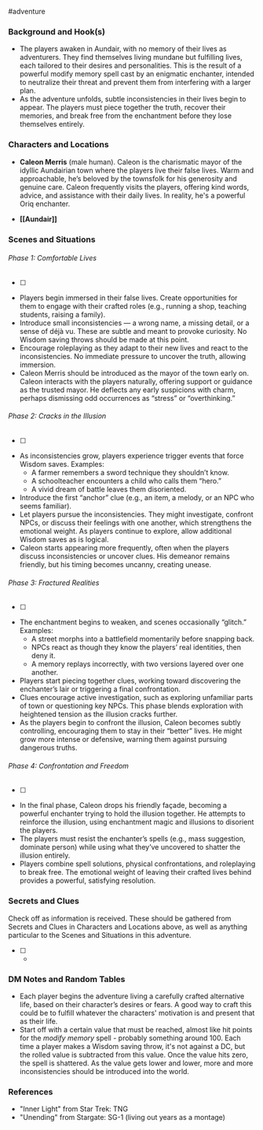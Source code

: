  #adventure 

### Background and Hook(s)

* The players awaken in Aundair, with no memory of their lives as adventurers. They find themselves living mundane but fulfilling lives, each tailored to their desires and personalities. This is the result of a powerful modify memory spell cast by an enigmatic enchanter, intended to neutralize their threat and prevent them from interfering with a larger plan.
* As the adventure unfolds, subtle inconsistencies in their lives begin to appear. The players must piece together the truth, recover their memories, and break free from the enchantment before they lose themselves entirely.

### Characters and Locations

* **Caleon Merris** (male human). Caleon is the charismatic mayor of the idyllic Aundairian town where the players live their false lives. Warm and approachable, he’s beloved by the townsfolk for his generosity and genuine care. Caleon frequently visits the players, offering kind words, advice, and assistance with their daily lives. In reality, he's a powerful Oriq enchanter.

* **[[Aundair]]**

### Scenes and Situations

###### Phase 1: Comfortable Lives
 - [ ] 
- Players begin immersed in their false lives. Create opportunities for them to engage with their crafted roles (e.g., running a shop, teaching students, raising a family).
- Introduce small inconsistencies — a wrong name, a missing detail, or a sense of déjà vu. These are subtle and meant to provoke curiosity. No Wisdom saving throws should be made at this point.
- Encourage roleplaying as they adapt to their new lives and react to the inconsistencies. No immediate pressure to uncover the truth, allowing immersion.
- Caleon Merris should be introduced as the mayor of the town early on. Caleon interacts with the players naturally, offering support or guidance as the trusted mayor. He deflects any early suspicions with charm, perhaps dismissing odd occurrences as “stress” or “overthinking.”

###### Phase 2: Cracks in the Illusion
 - [ ] 
- As inconsistencies grow, players experience trigger events that force Wisdom saves. Examples:
	- A farmer remembers a sword technique they shouldn’t know.
	- A schoolteacher encounters a child who calls them “hero.”
	- A vivid dream of battle leaves them disoriented.
- Introduce the first “anchor” clue (e.g., an item, a melody, or an NPC who seems familiar).
- Let players pursue the inconsistencies. They might investigate, confront NPCs, or discuss their feelings with one another, which strengthens the emotional weight. As players continue to explore, allow additional Wisdom saves as is logical.
- Caleon starts appearing more frequently, often when the players discuss inconsistencies or uncover clues. His demeanor remains friendly, but his timing becomes uncanny, creating unease.

###### Phase 3: Fractured Realities
 - [ ] 
- The enchantment begins to weaken, and scenes occasionally “glitch.” Examples:
	- A street morphs into a battlefield momentarily before snapping back.
	- NPCs react as though they know the players’ real identities, then deny it.
	- A memory replays incorrectly, with two versions layered over one another.
- Players start piecing together clues, working toward discovering the enchanter’s lair or triggering a final confrontation.
- Clues encourage active investigation, such as exploring unfamiliar parts of town or questioning key NPCs. This phase blends exploration with heightened tension as the illusion cracks further.
- As the players begin to confront the illusion, Caleon becomes subtly controlling, encouraging them to stay in their “better” lives. He might grow more intense or defensive, warning them against pursuing dangerous truths.

###### Phase 4: Confrontation and Freedom
 - [ ] 
- In the final phase, Caleon drops his friendly façade, becoming a powerful enchanter trying to hold the illusion together. He attempts to reinforce the illusion, using enchantment magic and illusions to disorient the players.
- The players must resist the enchanter’s spells (e.g., mass suggestion, dominate person) while using what they’ve uncovered to shatter the illusion entirely.
- Players combine spell solutions, physical confrontations, and roleplaying to break free. The emotional weight of leaving their crafted lives behind provides a powerful, satisfying resolution.

### Secrets and Clues
Check off as information is received. These should be gathered from Secrets and Clues in Characters and Locations above, as well as anything particular to the Scenes and Situations in this adventure.

 - [ ] -

### DM Notes and Random Tables

- Each player begins the adventure living a carefully crafted alternative life, based on their character’s desires or fears. A good way to craft this could be to fulfill whatever the characters' motivation is and present that as their life.
- Start off with a certain value that must be reached, almost like hit points for the *modify memory* spell - probably something around 100. Each time a player makes a Wisdom saving throw, it's not against a DC, but the rolled value is subtracted from this value. Once the value hits zero, the spell is shattered. As the value gets lower and lower, more and more inconsistencies should be introduced into the world.

### References

- "Inner Light" from Star Trek: TNG
- "Unending" from Stargate: SG-1 (living out years as a montage)
